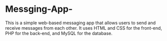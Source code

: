 # Messging-App-
This is a simple web-based messaging app that allows users to send and receive messages from each other. It uses HTML and CSS for the front-end, PHP for the back-end, and MySQL for the database.
